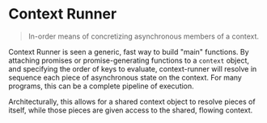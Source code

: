 # Context Runner

> In-order means of concretizing asynchronous members of a context.

Context Runner is seen a generic, fast way to build "main" functions. By attaching promises or promise-generating functions to a `context` object, and specifying the order of keys to evaluate, context-runner will resolve in sequence each piece of asynchronous state on the context. For many programs, this can be a complete pipeline of execution.

Architecturally, this allows for a shared context object to resolve pieces of itself, while those pieces are given access to the shared, flowing context.
